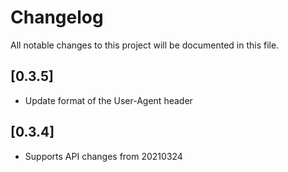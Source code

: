 # Changelog
All notable changes to this project will be documented in this file.

## [0.3.5]

- Update format of the User-Agent header

## [0.3.4]

- Supports API changes from 20210324

